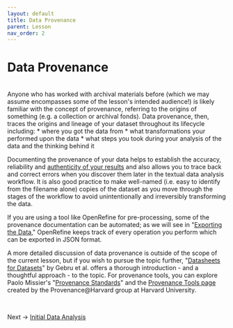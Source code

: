 ```yaml
---
layout: default
title: Data Provenance
parent: Lesson
nav_order: 2
---
```

# Data Provenance
<br />
Anyone who has worked with archival materials before (which we may assume encompasses some of the lesson's intended audience!) is likely familiar with the concept of provenance, referring to the origins of something (e.g. a collection or archival fonds). Data provenance, then, traces the origins and lineage of your dataset throughout its lifecycle including:
* where you got the data from
* what transformations your performed upon the data
* what steps you took during your analysis of the data and the thinking behind it

Documenting the provenance of your data helps to establish the accuracy, reliability and [authenticity of your results](https://www.ands.org.au/working-with-data/publishing-and-reusing-data/data-provenance) and also allows you to trace back and correct errors when you discover them later in the textual data analysis workflow. It is also good practice to make well-named (i.e. easy to identify from the filename alone) copies of the dataset as you move through the stages of the workflow to avoid unintentionally and irreversibly transforming the data.

If you are using a tool like OpenRefine for pre-processing, some of the provenance documentation can be automated; as we will see in "[Exporting the Data](output.html)," OpenRefine keeps track of every operation you perform which can be exported in JSON format.

A more detailed discussion of data provenance is outside of the scope of the current lesson, but if you wish to pursue the topic further, "[Datasheets for Datasets](https://arxiv.org/abs/1803.09010)" by Gebru et al. offers a thorough introduction - and a thoughtful approach - to the topic. For provenance tools, you can explore Paolo Missier's "[Provenance Standards](http://homepages.cs.ncl.ac.uk/paolo.missier/doc/Provenance-standards.pdf)" and the [Provenance Tools page](https://projects.iq.harvard.edu/provenance-at-harvard/tools) created by the Provenance@Harvard group at Harvard University.

<br />

Next -> [Initial Data Analysis](initial-data-analysis.html)
